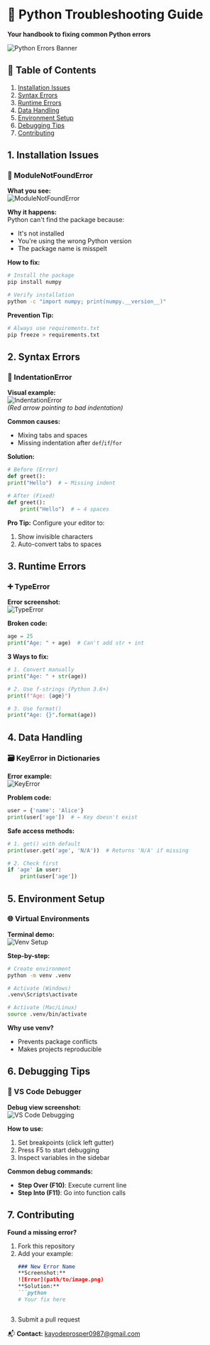 
# 🐍 Python Troubleshooting Guide  
**Your handbook to fixing common Python errors**  

![Python Errors Banner](./images/pythonerror.jpg)  
  

## 📌 Table of Contents  
1. [Installation Issues](#1-installation-issues)  
2. [Syntax Errors](#2-syntax-errors)  
3. [Runtime Errors](#3-runtime-errors)  
4. [Data Handling](#4-data-handling)  
5. [Environment Setup](#5-environment-setup)  
6. [Debugging Tips](#6-debugging-tips)  
7. [Contributing](#7-contributing)  



## 1. Installation Issues  
### 🔧 ModuleNotFoundError  
**What you see:**  
![ModuleNotFoundError](./images/modulenotfounderror.png)  
  

**Why it happens:**  
Python can't find the package because:  
- It's not installed  
- You're using the wrong Python version  
- The package name is misspelt  

**How to fix:**  
```bash
# Install the package
pip install numpy

# Verify installation
python -c "import numpy; print(numpy.__version__)"
```

**Prevention Tip:**  
```bash
# Always use requirements.txt
pip freeze > requirements.txt
```



## 2. Syntax Errors  
### 📏 IndentationError  
**Visual example:**  
![IndentationError](./images/indentationerror.png)  
*(Red arrow pointing to bad indentation)*  

**Common causes:**  
- Mixing tabs and spaces  
- Missing indentation after `def`/`if`/`for`  

**Solution:**  
```python
# Before (Error)
def greet():
print("Hello")  # ← Missing indent

# After (Fixed)
def greet():
    print("Hello")  # ← 4 spaces
```

**Pro Tip:** Configure your editor to:  
1. Show invisible characters  
2. Auto-convert tabs to spaces  



## 3. Runtime Errors  
### ➕ TypeError  
**Error screenshot:**  
![TypeError](./images/typeerror.png)  

**Broken code:**  
```python
age = 25
print("Age: " + age)  # Can't add str + int
```

**3 Ways to fix:**  
```python
# 1. Convert manually
print("Age: " + str(age))

# 2. Use f-strings (Python 3.6+)
print(f"Age: {age}")

# 3. Use format()
print("Age: {}".format(age))
```



## 4. Data Handling  
### 🗃️ KeyError in Dictionaries  
**Error example:**  
![KeyError](./images/keyerror.png)  

**Problem code:**  
```python
user = {'name': 'Alice'}
print(user['age'])  # ← Key doesn't exist
```

**Safe access methods:**  
```python
# 1. get() with default
print(user.get('age', 'N/A'))  # Returns 'N/A' if missing

# 2. Check first
if 'age' in user:
    print(user['age'])
```



## 5. Environment Setup  
### 🌐 Virtual Environments  
**Terminal demo:**  
![Venv Setup](./images/venvsetup.jpeg)  

**Step-by-step:**  
```bash
# Create environment
python -m venv .venv

# Activate (Windows)
.venv\Scripts\activate

# Activate (Mac/Linux)
source .venv/bin/activate
```

**Why use venv?**  
- Prevents package conflicts  
- Makes projects reproducible  



## 6. Debugging Tips  
### 🐞 VS Code Debugger  
**Debug view screenshot:**  
![VS Code Debugging](./images/debug.png)  

**How to use:**  
1. Set breakpoints (click left gutter)  
2. Press F5 to start debugging  
3. Inspect variables in the sidebar  

**Common debug commands:**  
- **Step Over (F10)**: Execute current line  
- **Step Into (F11)**: Go into function calls  



## 7. Contributing  
**Found a missing error?**  
1. Fork this repository  
2. Add your example:  
   ```markdown
   ### New Error Name  
   **Screenshot:**  
   ![Error](path/to/image.png)  
   **Solution:**  
   ```python
   # Your fix here
   ```
   ```
3. Submit a pull request  

📬 **Contact:** kayodeprosper0987@gmail.com
